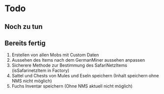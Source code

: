 # Todo
## Noch zu tun

## Bereits fertig
  1. Erstellen von allen Mobs mit Custom Daten
  2. Aussehen des Items nach dem GermanMiner aussehen anpassen
  3. Sicherere Methode zur Bestimmung des SafariNetzItems (isSafarinetzItem in Factory)
  4. Sattel und Chests von Mules und Eseln speichern (Inhalt speichern ohne NMS nicht möglich)
  5. Fuchs Inventar speichern (Ohne NMS aktuell nicht möglich)